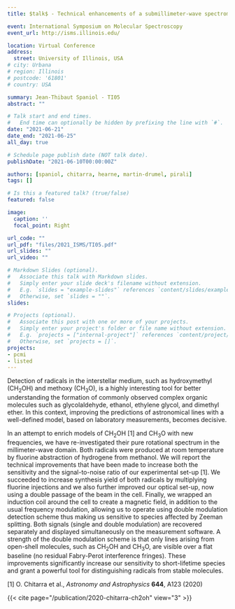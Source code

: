```yaml
---
title: $talk$ - Technical enhancements of a submillimeter-wave spectrometer\: Laboratory detection of new lines of methanol radical derivatives

event: International Symposium on Molecular Spectroscopy
event_url: http://isms.illinois.edu/

location: Virtual Conference
address:
  street: University of Illinois, USA
# city: Urbana
# region: Illinois
# postcode: '61801'
# country: USA

summary: Jean-Thibaut Spaniol - TI05
abstract: ""

# Talk start and end times.
#   End time can optionally be hidden by prefixing the line with `#`.
date: "2021-06-21"
date_end: "2021-06-25"
all_day: true

# Schedule page publish date (NOT talk date).
publishDate: "2021-06-10T00:00:00Z"

authors: [spaniol, chitarra, hearne, martin-drumel, pirali]
tags: []

# Is this a featured talk? (true/false)
featured: false

image:
  caption: ''
  focal_point: Right

url_code: ""
url_pdf: "files/2021_ISMS/TI05.pdf"
url_slides: ""
url_video: ""

# Markdown Slides (optional).
#   Associate this talk with Markdown slides.
#   Simply enter your slide deck's filename without extension.
#   E.g. `slides = "example-slides"` references `content/slides/example-slides.md`.
#   Otherwise, set `slides = ""`.
slides:

# Projects (optional).
#   Associate this post with one or more of your projects.
#   Simply enter your project's folder or file name without extension.
#   E.g. `projects = ["internal-project"]` references `content/project/deep-learning/index.md`.
#   Otherwise, set `projects = []`.
projects:
- pcmi
- listed
---
```


Detection of radicals in the interstellar medium, such as hydroxymethyl (CH<sub>2</sub>OH) and methoxy (CH<sub>3</sub>O), is a highly interesting tool for better understanding the formation of commonly observed complex organic molecules such as glycolaldehyde, ethanol, ethylene glycol, and dimethyl ether. In this context, improving the predictions of astronomical lines with a well-defined model, based on laboratory measurements, becomes decisive.

In an attempt to enrich models of CH<sub>2</sub>OH [1] and CH<sub>3</sub>O with new frequencies, we have re-investigated their pure rotational spectrum in the millimeter-wave domain. Both radicals were produced at room temperature by fluorine abstraction of hydrogene from methanol. We will report the technical improvements that have been made to increase both the sensitivity and the signal-to-noise ratio of our experimental set-up [1]. We succeeded to increase synthesis yield of both radicals by multiplying fluorine injections and we also further improved our optical set-up, now using a double passage of the beam in the cell. Finally, we wrapped an induction coil around the cell to create a magnetic field, in addition to the usual frequency modulation, allowing us to operate using double modulation detection scheme thus making us sensitive to species affected by Zeeman splitting. Both signals (single and double modulation) are recovered separately and displayed simultaneously on the measurement software. A strength of the double modulation scheme is that only lines arising from open-shell molecules, such as CH<sub>2</sub>OH and CH<sub>3</sub>O, are visible over a flat baseline (no residual Fabry-Perot interference fringes). These improvements significantly increase our sensitivity to short-lifetime species and grant a powerful tool for distinguishing radicals from stable molecules.

[1] O. Chitarra et al., *Astronomy and Astrophysics* **644**, A123 (2020)


{{< cite page="/publication/2020-chitarra-ch2oh" view="3" >}}

